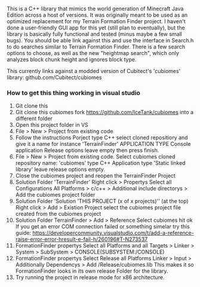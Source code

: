 This is a C++ library that mimics the world generation of Minecraft Java Edition across a host of versions. It was originally meant to be used as an optimized replacement for my Terrain Formation Finder project. I haven't done a user-friendly GUI app for this yet (still plan to eventually), but the library is basically fully functional and tested (minus maybe a few small bugs). You should be able link against this and use the interface in Search.h to do searches similar to Terrain Formation Finder. There is a few search options to choose, as well as the new "heightmap search", which only analyzes block chunk height and ignores block type. 

This currently links against a modded version of Cubitect's 'cubiomes' library: github.com/Cubitect/cubiomes

### How to get this thing working in visual studio

1. Git clone this
2. Git clone this cubiomes fork https://github.com/IceTank/cubiomes into a different folder
3. Open this project folder in VS
4. File > New > Project from existing code
5. Follow the instructions Porject type C++ select cloned repositiory and give it a name for instance 'TerrainFinder' APPLICATION TYPE Console application Release options leave empty then press finish.
6. File > New > Project from existing code. Select cubiomes cloned repository name: 'cubiomes' type C++ Application type 'Static linked library' leave release options empty. 
7. Close the cubiomes project and reopen the TerrainFinder Project
8. Solution Folder 'TerrainFinder' Right click > Propertys Select all Configurations All Platforms > c/c++ > Additional include directorys > Add the cubiomes project folder
9. Solution Folder 'Solution 'THIS PROJECT (x of x projects)'' (at the top) Right click > Add > Existion Project select the cubiomes project file created from the cubiomes project
10. Solution Folder TerrainFinder > Add > Reference Select cubiomes hit ok
	If you get an error COM connection failed or something simelar try this guide: https://developercommunity.visualstudio.com/t/add-a-reference-raise-error-error-hresult-e-fail-h/260196#T-N273537
11. FormationFinder propertys Select all Platforms and all Targets > Linker > System > SubSystem > CONSOLE(SUBSYSTEM:/CONSOLE)
12. FormationFinder propertys Select Release all Platforms Linker > Input > Additionally Dependencys > Add <THIS PROJECT>/Release/cubiomes.lib
	This makes it so FormationFinder looks in its own release Folder for the library. 
13. Try running the project in release mode for x86 architecture.
